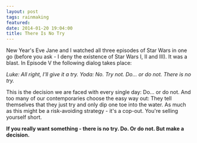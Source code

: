 ```yaml
---
layout: post
tags: rainmaking
featured: 
date: 2014-01-20 19:04:00
title: There Is No Try
---
```

New Year's Eve Jane and I watched all three episodes of Star Wars in one go (before you ask - I deny the existence of Star Wars I, II and III). It was a blast. In Episode V the following dialog takes place:

_Luke: All right, I'll give it a try._
_Yoda: No. Try not. Do... or do not. There is no try._

This is the decision we are faced with every single day: Do... or do not. And too many of our contemporaries choose the easy way out: They tell themselves that they just try and only dip one toe into the water. As much as this might be a risk-avoiding strategy - it's a cop-out. You're selling yourself short.

**If you really want something - there is no try. Do. Or do not. But make a decision.**